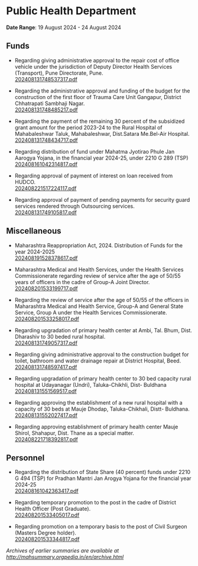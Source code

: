 # Public Health Department

**Date Range**: 19 August 2024 - 24 August 2024


## Funds
- Regarding giving administrative approval to the repair cost of office vehicle under the jurisdiction of Deputy Director Health Services (Transport), Pune Directorate, Pune.\
  [202408131748537317.pdf](https://gr.maharashtra.gov.in/Site/Upload/Government%20Resolutions/English/202408131748537317.pdf)

- Regarding the administrative approval and funding of the budget for the construction of the first floor of Trauma Care Unit Gangapur, District Chhatrapati Sambhaji Nagar.\
  [202408131748485217.pdf](https://gr.maharashtra.gov.in/Site/Upload/Government%20Resolutions/English/202408131748485217.pdf)

- Regarding the payment of the remaining 30 percent of the subsidized grant amount for the period 2023-24 to the Rural Hospital of Mahabaleshwar Taluk, Mahabaleshwar, Dist.Satara Me.Bel-Air Hospital.\
  [202408131748434717.pdf](https://gr.maharashtra.gov.in/Site/Upload/Government%20Resolutions/English/202408131748434717.pdf)

- Regarding distribution of fund under Mahatma Jyotirao Phule Jan Aarogya Yojana, in the financial year 2024-25, under 2210 G 289 (TSP)\
  [202408161042314817.pdf](https://gr.maharashtra.gov.in/Site/Upload/Government%20Resolutions/English/202408161042314817.....pdf)

- Regarding approval of payment of interest on loan received from HUDCO.\
  [202408221517224117.pdf](https://gr.maharashtra.gov.in/Site/Upload/Government%20Resolutions/English/202408221517224117.pdf)

- Regarding approval of payment of pending payments for security guard services rendered through Outsourcing services.\
  [202408131749105817.pdf](https://gr.maharashtra.gov.in/Site/Upload/Government%20Resolutions/English/202408131749105817.pdf)

## Miscellaneous
- Maharashtra Reappropriation Act, 2024. Distribution of Funds for the year 2024-2025\
  [202408191528378617.pdf](https://gr.maharashtra.gov.in/Site/Upload/Government%20Resolutions/English/202408191528378617.pdf)

- Maharashtra Medical and Health Services, under the Health Services Commissionerate regarding review of service after the age of 50/55 years of officers in the cadre of Group-A Joint Director.\
  [202408201533199717.pdf](https://gr.maharashtra.gov.in/Site/Upload/Government%20Resolutions/English/202408201533199717.pdf)

- Regarding the review of service after the age of 50/55 of the officers in Maharashtra Medical and Health Service, Group-A and General State Service, Group A under the Health Services Commissionerate.\
  [202408201533258017.pdf](https://gr.maharashtra.gov.in/Site/Upload/Government%20Resolutions/English/202408201533258017.pdf)

- Regarding upgradation of primary health center at  Ambi, Tal. Bhum, Dist. Dharashiv to 30 beded rural hospital.\
  [202408131749057317.pdf](https://gr.maharashtra.gov.in/Site/Upload/Government%20Resolutions/English/202408131749057317.pdf)

- Regarding giving administrative approval to the construction budget for toilet, bathroom and water drainage repair at District Hospital, Beed.\
  [202408131748597417.pdf](https://gr.maharashtra.gov.in/Site/Upload/Government%20Resolutions/English/202408131748597417.pdf)

- Regarding upgradation of primary health center to 30 bed capacity rural hospital at Udayanagar (Undri), Taluka-Chikhli, Dist- Buldhana\
  [202408131551569517.pdf](https://gr.maharashtra.gov.in/Site/Upload/Government%20Resolutions/English/202408131551569517.pdf)

- Regarding approving the establishment of a new rural hospital with a capacity of 30 beds at Mauje Dhodap, Taluka-Chikhali, Distt- Buldhana.\
  [202408131552027417.pdf](https://gr.maharashtra.gov.in/Site/Upload/Government%20Resolutions/English/202408131552027417.pdf)

- Regarding approving establishment of primary health center  Mauje Shirol, Shahapur, Dist.   Thane as a special matter.\
  [202408221718392817.pdf](https://gr.maharashtra.gov.in/Site/Upload/Government%20Resolutions/English/202408221718392817.pdf)

## Personnel
- Regarding the distribution of State Share (40 percent) funds under 2210 G 494 (TSP) for Pradhan Mantri Jan Arogya Yojana for the financial year 2024-25\
  [202408161042363417.pdf](https://gr.maharashtra.gov.in/Site/Upload/Government%20Resolutions/English/202408161042363417.....pdf)

- Regarding temporary promotion to the post in the cadre of District Health Officer (Post Graduate).\
  [202408201533405017.pdf](https://gr.maharashtra.gov.in/Site/Upload/Government%20Resolutions/English/202408201533405017.pdf)

- Regarding promotion on a temporary basis to the post of Civil Surgeon (Masters Degree holder).\
  [202408201533344817.pdf](https://gr.maharashtra.gov.in/Site/Upload/Government%20Resolutions/English/202408201533344817.pdf)


*Archives of earlier summaries are available at http://mahsummary.orgpedia.in/en/archive.html*